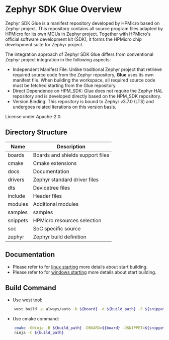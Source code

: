 # Zephyr SDK Glue Overview
Zephyr SDK Glue is a manifest repository developed by HPMicro based on Zephyr project. This repository contains all source program files adapted by HPMicro for its own MCUs in Zephyr project. Together with HPMicro's official software development kit (SDK), it forms the HPMicro chip development suite for Zephyr project.

The integration approach of Zephyr SDK Glue differs from conventional Zephyr project integration in the following aspects:
- Independent Manifest File: Unlike traditional Zephyr project that retrieve required source code from the Zephyr repository, **Glue** uses its own manifest file. When building the workspace, all required source code must be fetched starting from the Glue repository.
- Direct Dependence on HPM_SDK: Glue does not require the Zephyr HAL repository and is developed directly based on the HPM_SDK repository.
- Version Binding: This repository is bound to Zephyr v3.7.0 (LTS) and undergoes related iterations on this version basis.

License under Apache-2.0.

## Directory Structure

| Name | Description |
|--------|--------|
| boards | Boards and shields support files |
| cmake | Cmake extensions |
| docs | Documentation |
| drivers | Zephyr standard driver files |
| dts | Devicetree files |
| include | Header files |
| modules | Additional modules |
| samples | samples |
| snippets | HPMicro resources selection |
| soc | SoC specific source |
| zephyr | Zephyr build definition |

## Documentation

- Please refer to for [linux starting](docs/source/zh/starting/linux.rst) more details about start building.
- Please refer to for [windows starting](docs/source/zh/starting/windows.rst) more details about start building.

## Build Command

- Use west tool:

```bash
    west build -p always/auto -b ${board} -d ${build_path} -S ${snippet} -T ${sample.case} ${project_path}
```

- Use cmake command:

```bash
    cmake -GNinja -B ${build_path} -DBOARD=${board} -DSNIPPET=${snippet} ${project_path}
    ninja -C ${build_path}
```

